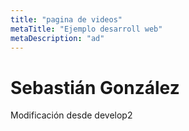 ```yaml
---
title: "pagina de videos"
metaTitle: "Ejemplo desarroll web"
metaDescription: "ad"
--- 
```

# Sebastián González 

<Youtube youtubeId="eVTXPUF4Oz4"/>

Modificación desde develop2